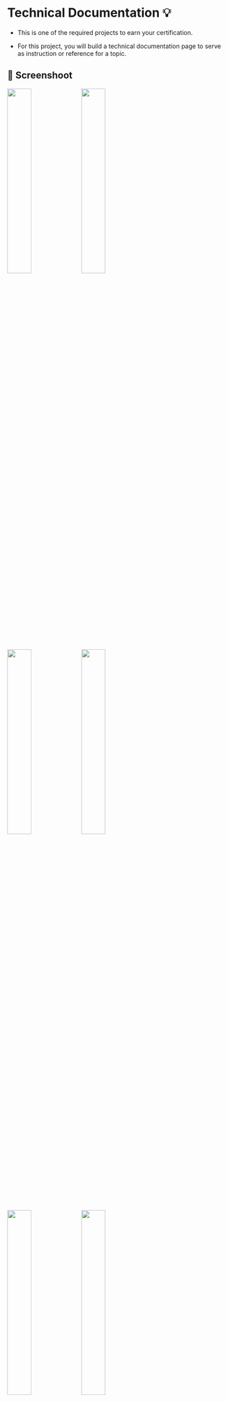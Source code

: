 # Technical Documentation :bulb: 

- This is one of the required projects to earn your certification.

- For this project, you will build a technical documentation page to serve as instruction or reference for a topic.

## :camera_flash: Screenshoot

<img src='https://github.com/Hager-elhwarii/Responsive-Web-Design-FreeCodeCamp/assets/80959882/4eb6b8e8-4a46-496a-8c24-70997d4d09e6' width='33%'/>
<img src='https://github.com/Hager-elhwarii/Responsive-Web-Design-FreeCodeCamp/assets/80959882/23426417-f72b-453f-9b57-ca2e7ed1cf90' width='33%'/>
<img src='https://github.com/Hager-elhwarii/Responsive-Web-Design-FreeCodeCamp/assets/80959882/8d771962-d61a-492b-8ba1-6bd68146b854' width='33%'/>

<img src='https://github.com/Hager-elhwarii/Responsive-Web-Design-FreeCodeCamp/assets/80959882/1a200874-012f-427f-9f61-5301bb448f35' width='33%'/>
<img src='https://github.com/Hager-elhwarii/Responsive-Web-Design-FreeCodeCamp/assets/80959882/6a4f08a0-495f-4fce-a6e6-0422816b4a26' width='33%'/>
<img src='https://github.com/Hager-elhwarii/Responsive-Web-Design-FreeCodeCamp/assets/80959882/c32b4a3e-3fd9-4e74-8f3c-3df02acd1e4a' width='33%'/>

